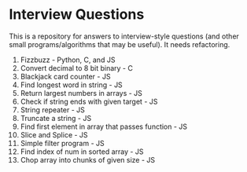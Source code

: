 # Interview Questions

This is a repository for answers to interview-style questions (and other small programs/algorithms that may be useful).  It needs refactoring.

1. Fizzbuzz - Python, C, and JS
2. Convert decimal to 8 bit binary - C
3. Blackjack card counter - JS
4. Find longest word in string - JS
5. Return largest numbers in arrays - JS
6. Check if string ends with given target - JS
7. String repeater - JS
8. Truncate a string - JS
9. Find first element in array that passes function - JS
10. Slice and Splice - JS
11. Simple filter program - JS
12. Find index of num in sorted array - JS
13. Chop array into chunks of given size - JS